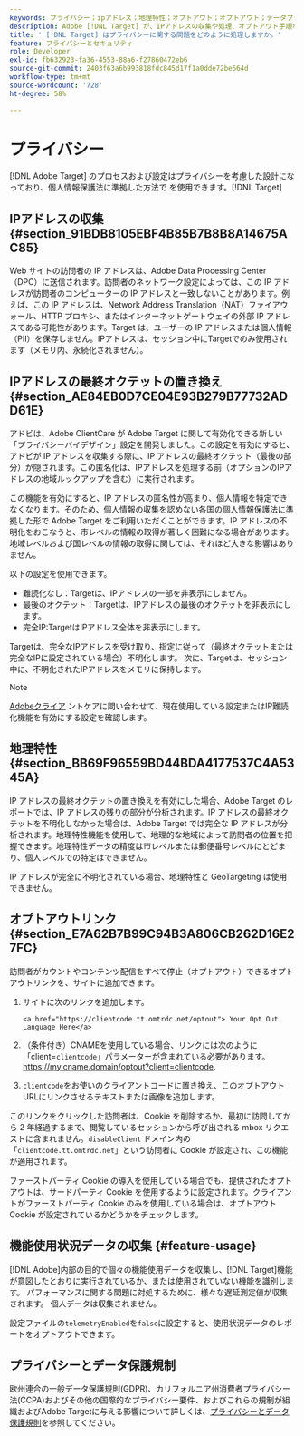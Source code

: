 ```yaml
---
keywords: プライバシー；ipアドレス；地理特性；オプトアウト；オプトアウト；データプライバシー；政府規制；規制；gdpr;ccpa
description: Adobe [!DNL Target] が、IPアドレスの収集や処理、オプトアウト手順など、適用されるデータプライバシー法に準拠する方法を説明します。
title: ' [!DNL Target] はプライバシーに関する問題をどのように処理しますか。'
feature: プライバシーとセキュリティ
role: Developer
exl-id: fb632923-fa36-4553-88a6-f27860472eb6
source-git-commit: 2403f63a6b993818fdc845d17f1a0dde72be664d
workflow-type: tm+mt
source-wordcount: '728'
ht-degree: 58%

---
```


# プライバシー

[!DNL Adobe Target] のプロセスおよび設定はプライバシーを考慮した設計になっており、個人情報保護法に準拠した方法で を使用できます。[!DNL Target]

## IPアドレスの収集 {#section_91BDB8105EBF4B85B7B8B8A14675AC85}

Web サイトの訪問者の IP アドレスは、Adobe Data Processing Center（DPC）に送信されます。訪問者のネットワーク設定によっては、この IP アドレスが訪問者のコンピューターの IP アドレスと一致しないことがあります。例えば、この IP アドレスは、Network Address Translation（NAT）ファイアウォール、HTTP プロキシ、またはインターネットゲートウェイの外部 IP アドレスである可能性があります。Target は、ユーザーの IP アドレスまたは個人情報（PII）を保存しません。IPアドレスは、セッション中にTargetでのみ使用されます（メモリ内、永続化されません）。

## IPアドレスの最終オクテットの置き換え {#section_AE84EB0D7CE04E93B279B77732ADD61E}

アドビは、Adobe ClientCare が Adobe Target に関して有効化できる新しい「プライバシーバイデザイン」設定を開発しました。この設定を有効にすると、アドビが IP アドレスを収集する際に、IP アドレスの最終オクテット（最後の部分）が隠されます。この匿名化は、IPアドレスを処理する前（オプションのIPアドレスの地域ルックアップを含む）に実行されます。

この機能を有効にすると、IP アドレスの匿名性が高まり、個人情報を特定できなくなります。そのため、個人情報の収集を認めない各国の個人情報保護法に準拠した形で Adobe Target をご利用いただくことができます。IP アドレスの不明化をおこなうと、市レベルの情報の取得が著しく困難になる場合があります。地域レベルおよび国レベルの情報の取得に関しては、それほど大きな影響はありません。

以下の設定を使用できます。

* 難読化なし：Targetは、IPアドレスの一部を非表示にしません。
* 最後のオクテット：Targetは、IPアドレスの最後のオクテットを非表示にします。
* 完全IP:TargetはIPアドレス全体を非表示にします。

Targetは、完全なIPアドレスを受け取り、指定に従って（最終オクテットまたは完全なIPに設定されている場合）不明化します。 次に、Targetは、セッション中に、不明化されたIPアドレスをメモリに保持します。

>[!NOTE]
>
>[Adobeクライア](/help/cmp-resources-and-contact-information.md#reference_ACA3391A00EF467B87930A450050077C) ントケアに問い合わせて、現在使用している設定またはIP難読化機能を有効にする設定を確認します。

## 地理特性 {#section_BB69F96559BD44BDA4177537C4A5345A}

IP アドレスの最終オクテットの置き換えを有効にした場合、Adobe Target のレポートでは、IP アドレスの残りの部分が分析されます。IP アドレスの最終オクテットを不明化しなかった場合は、Adobe Target では完全な IP アドレスが分析されます。地理特性機能を使用して、地理的な地域によって訪問者の位置を把握できます。地理特性データの精度は市レベルまたは郵便番号レベルにとどまり、個人レベルでの特定はできません。

IP アドレスが完全に不明化されている場合、地理特性と GeoTargeting は使用できません。

## オプトアウトリンク {#section_E7A62B7B99C94B3A806CB262D16E27FC}

訪問者がカウントやコンテンツ配信をすべて停止（オプトアウト）できるオプトアウトリンクを、サイトに追加できます。

1. サイトに次のリンクを追加します。

   `<a href="https://clientcode.tt.omtrdc.net/optout"> Your Opt Out Language Here</a>`

1. （条件付き）CNAMEを使用している場合、リンクには次のように「client=`clientcode`」パラメーターが含まれている必要があります。
https://my.cname.domain/optout?client=clientcode.

1. `clientcode`をお使いのクライアントコードに置き換え、このオプトアウトURLにリンクさせるテキストまたは画像を追加します。

このリンクをクリックした訪問者は、Cookie を削除するか、最初に訪問してから 2 年経過するまで、閲覧しているセッションから呼び出される mbox リクエストに含まれません。`disableClient` ドメイン内の「`clientcode.tt.omtrdc.net`」という訪問者に Cookie が設定され、この機能が適用されます。

ファーストパーティ Cookie の導入を使用している場合でも、提供されたオプトアウトは、サードパーティ Cookie を使用するように設定されます。クライアントがファーストパーティ Cookie のみを使用している場合は、オプトアウト Cookie が設定されているかどうかをチェックします。

## 機能使用状況データの収集 {#feature-usage}

[!DNL Adobe]内部の目的で個々の機能使用データを収集し、[!DNL Target]機能が意図したとおりに実行されているか、または使用されていない機能を識別します。 パフォーマンスに関する問題に対処するために、様々な遅延測定値が収集されます。 個人データは収集されません。

設定ファイルの`telemetryEnabled`を`false`に設定すると、使用状況データのレポートをオプトアウトできます。

## プライバシーとデータ保護規制

欧州連合の一般データ保護規則(GDPR)、カリフォルニア州消費者プライバシー法(CCPA)およびその他の国際的なプライバシー要件、およびこれらの規制が組織およびAdobe Targetに与える影響について詳しくは、[プライバシーとデータ保護規則](/help/c-implementing-target/c-considerations-before-you-implement-target/c-privacy/cmp-privacy-and-general-data-protection-regulation.md)を参照してください。
